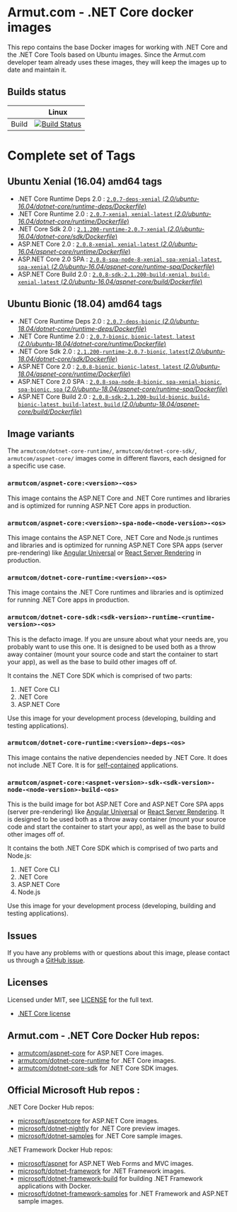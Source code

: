 # Armut.com - .NET Core docker images

This repo contains the base Docker images for working with .NET Core and the .NET Core Tools based on Ubuntu images. Since the Armut.com developer team already uses these images, they will keep the images up to date and maintain it.

## Builds status
|       | Linux |
|-------|-------|
| Build | [![Build Status](https://travis-ci.com/armutcom/docker-dotnet-core-images.svg?branch=master)](https://travis-ci.com/armutcom/docker-dotnet-core-images)     | 

# Complete set of Tags

## Ubuntu Xenial (16.04) amd64 tags
- .NET Core Runtime Deps 2.0 : [`2.0.7-deps-xenial` (*2.0/ubuntu-16.04/dotnet-core/runtime-deps/Dockerfile*)](https://github.com/armutcom/docker-dotnet-core-images/blob/master/2.0/ubuntu-16.04/dotnet-core/runtime-deps/Dockerfile)
- .NET Core Runtime 2.0 : [`2.0.7-xenial`, `xenial-latest` (*2.0/ubuntu-16.04/dotnet-core/runtime/Dockerfile*)](https://github.com/armutcom/docker-dotnet-core-images/blob/master/2.0/ubuntu-16.04/dotnet-core/runtime/Dockerfile)
- .NET Core Sdk 2.0 : [`2.1.200-runtime-2.0.7-xenial` (*2.0/ubuntu-16.04/dotnet-core/sdk/Dockerfile*)](https://github.com/armutcom/docker-dotnet-core-images/blob/master/2.0/ubuntu-16.04/dotnet-core/sdk/Dockerfile)
- ASP.NET Core 2.0 : [`2.0.8-xenial`, `xenial-latest` (*2.0/ubuntu-16.04/aspnet-core/runtime/Dockerfile*)](https://github.com/armutcom/docker-dotnet-core-images/blob/master/2.0/ubuntu-16.04/aspnet-core/runtime/Dockerfile)
- ASP.NET Core 2.0 SPA : [`2.0.8-spa-node-8-xenial`, `spa-xenial-latest`, `spa-xenial` (*2.0/ubuntu-16.04/aspnet-core/runtime-spa/Dockerfile*)](https://github.com/armutcom/docker-dotnet-core-images/blob/master/2.0/ubuntu-16.04/aspnet-core/runtime-spa/Dockerfile)
- ASP.NET Core Build 2.0 : [`2.0.8-sdk-2.1.200-build-xenial`, `build-xenial-latest` (*2.0/ubuntu-16.04/aspnet-core/build/Dockerfile*)](https://github.com/armutcom/docker-dotnet-core-images/blob/master/2.0/ubuntu-16.04/aspnet-core/build/Dockerfile)

## Ubuntu Bionic (18.04) amd64 tags
- .NET Core Runtime Deps 2.0 : [`2.0.7-deps-bionic` (*2.0/ubuntu-18.04/dotnet-core/runtime-deps/Dockerfile*)](https://github.com/armutcom/docker-dotnet-core-images/blob/master/2.0/ubuntu-18.04/dotnet-core/runtime-deps/Dockerfile) 
- .NET Core Runtime 2.0 : [`2.0.7-bionic`, `bionic-latest`, `latest` (*2.0/ubuntu-18.04/dotnet-core/runtime/Dockerfile*)](https://github.com/armutcom/docker-dotnet-core-images/blob/master/2.0/ubuntu-18.04/dotnet-core/runtime/Dockerfile)
- .NET Core Sdk 2.0 : [`2.1.200-runtime-2.0.7-bionic`, `latest`(*2.0/ubuntu-18.04/dotnet-core/sdk/Dockerfile*)](https://github.com/armutcom/docker-dotnet-core-images/blob/master/2.0/ubuntu-18.04/dotnet-core/sdk/Dockerfile)
- ASP.NET Core 2.0 : [`2.0.8-bionic`, `bionic-latest`, `latest` (*2.0/ubuntu-18.04/aspnet-core/runtime/Dockerfile*)](https://github.com/armutcom/docker-dotnet-core-images/blob/master/2.0/ubuntu-18.04/aspnet-core/runtime/Dockerfile)
- ASP.NET Core 2.0 SPA : [`2.0.8-spa-node-8-bionic`, `spa-xenial-bionic`, `spa-bionic`, `spa` (*2.0/ubuntu-18.04/aspnet-core/runtime-spa/Dockerfile*)](https://github.com/armutcom/docker-dotnet-core-images/blob/master/2.0/ubuntu-18.04/aspnet-core/runtime-spa/Dockerfile)
- ASP.NET Core Build 2.0 : [`2.0.8-sdk-2.1.200-build-bionic`, `build-bionic-latest`, `build-latest`, `build` (*2.0/ubuntu-18.04/aspnet-core/build/Dockerfile*)](https://github.com/armutcom/docker-dotnet-core-images/blob/master/2.0/ubuntu-18.04/aspnet-core/build/Dockerfile)

## Image variants

The `armutcom/dotnet-core-runtime/`, `armutcom/dotnet-core-sdk/`, `armutcom/aspnet-core/` images come in different flavors, each designed for a specific use case.

### `armutcom/aspnet-core:<version>-<os>`

This image contains the ASP.NET Core and .NET Core runtimes and libraries and is optimized for running ASP.NET Core apps in production.

### `armutcom/aspnet-core:<version>-spa-node-<node-version>-<os>`

This image contains the ASP.NET Core, .NET Core and Node.js runtimes and libraries and is optimized for running ASP.NET Core SPA apps (server pre-rendering) like [Angular Universal](https://universal.angular.io/overview/) or [React Server Rendering](https://redux.js.org/recipes/server-rendering) in production.

### `armutcom/dotnet-core-runtime:<version>-<os>`

This image contains the .NET Core runtimes and libraries and is optimized for running .NET Core apps in production.

### `armutcom/dotnet-core-sdk:<sdk-version>-runtime-<runtime-version>-<os>`

This is the defacto image. If you are unsure about what your needs are, you probably want to use this one. It is designed to be used both as a throw away container (mount your source code and start the container to start your app), as well as the base to build other images off of.

It contains the .NET Core SDK which is comprised of two parts:

1. .NET Core CLI
1. .NET Core
1. ASP.NET Core

Use this image for your development process (developing, building and testing applications).

### `armutcom/dotnet-core-runtime:<version>-deps-<os>`

This image contains the native dependencies needed by .NET Core. It does not include .NET Core. It is for  [self-contained](https://docs.microsoft.com/dotnet/articles/core/deploying/index) applications.

### `armutcom/aspnet-core:<aspnet-version>-sdk-<sdk-version>-node-<node-version>-build-<os>`

This is the build image for bot ASP.NET Core and ASP.NET Core SPA apps (server pre-rendering) like [Angular Universal](https://universal.angular.io/overview/) or [React Server Rendering](https://redux.js.org/recipes/server-rendering). It is designed to be used both as a throw away container (mount your source code and start the container to start your app), as well as the base to build other images off of.

It contains the both .NET Core SDK which is comprised of two parts and Node.js:

1. .NET Core CLI
1. .NET Core
1. ASP.NET Core
1. Node.js

Use this image for your development process (developing, building and testing applications).

## Issues

If you have any problems with or questions about this image, please contact us through a [GitHub issue](https://github.com/armutcom/docker-dotnet-core-images/issues).

## Licenses
Licensed under MIT, see [LICENSE](LICENSE) for the full text.

* [.NET Core license](https://github.com/dotnet/dotnet-docker/blob/master/LICENSE)

## Armut.com - .NET Core Docker Hub repos:

* [armutcom/aspnet-core](https://hub.docker.com/r/armutcom/aspnet-core/) for ASP.NET Core images.
* [armutcom/dotnet-core-runtime](https://hub.docker.com/r/armutcom/dotnet-core-runtime/) for .NET Core images.
* [armutcom/dotnet-core-sdk](https://hub.docker.com/r/armutcom/dotnet-core-sdk/) for .NET Core SDK images.

## Official Microsoft Hub repos :

.NET Core Docker Hub repos:

* [microsoft/aspnetcore](https://hub.docker.com/r/microsoft/aspnetcore/) for ASP.NET Core images.
* [microsoft/dotnet-nightly](https://hub.docker.com/r/microsoft/dotnet-nightly/) for .NET Core preview images.
* [microsoft/dotnet-samples](https://hub.docker.com/r/microsoft/dotnet-samples/) for .NET Core sample images.

.NET Framework Docker Hub repos:

* [microsoft/aspnet](https://hub.docker.com/r/microsoft/aspnet/) for ASP.NET Web Forms and MVC images.
* [microsoft/dotnet-framework](https://hub.docker.com/r/microsoft/dotnet-framework/) for .NET Framework images.
* [microsoft/dotnet-framework-build](https://hub.docker.com/r/microsoft/dotnet-framework-build/) for building .NET Framework applications with Docker.
* [microsoft/dotnet-framework-samples](https://hub.docker.com/r/microsoft/dotnet-framework-samples/) for .NET Framework and ASP.NET sample images.
